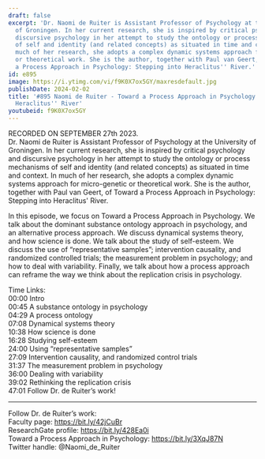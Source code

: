 ```yaml
---
draft: false
excerpt: 'Dr. Naomi de Ruiter is Assistant Professor of Psychology at the University
  of Groningen. In her current research, she is inspired by critical psychology and
  discursive psychology in her attempt to study the ontology or process mechanisms
  of self and identity (and related concepts) as situated in time and context. In
  much of her research, she adopts a complex dynamic systems approach for micro-genetic
  or theoretical work. She is the author, together with Paul van Geert, of Toward
  a Process Approach in Psychology: Stepping into Heraclitus'' River.'
id: e895
image: https://i.ytimg.com/vi/f9K0X7ox5GY/maxresdefault.jpg
publishDate: 2024-02-02
title: '#895 Naomi de Ruiter - Toward a Process Approach in Psychology: Stepping into
  Heraclitus'' River'
youtubeid: f9K0X7ox5GY
---
```

RECORDED ON SEPTEMBER 27th 2023.  
Dr. Naomi de Ruiter is Assistant Professor of Psychology at the University of Groningen. In her current research, she is inspired by critical psychology and discursive psychology in her attempt to study the ontology or process mechanisms of self and identity (and related concepts) as situated in time and context. In much of her research, she adopts a complex dynamic systems approach for micro-genetic or theoretical work. She is the author, together with Paul van Geert, of Toward a Process Approach in Psychology: Stepping into Heraclitus' River.

In this episode, we focus on Toward a Process Approach in Psychology. We talk about the dominant substance ontology approach in psychology, and an alternative process approach. We discuss dynamical systems theory, and how science is done. We talk about the study of self-esteem. We discuss the use of “representative samples”; intervention causality, and randomized controlled trials; the measurement problem in psychology; and how to deal with variability. Finally, we talk about how a process approach can reframe the way we think about the replication crisis in psychology.

Time Links:  
00:00  Intro  
00:45  A substance ontology in psychology  
04:29  A process ontology  
07:08  Dynamical systems theory  
10:38  How science is done  
16:28  Studying self-esteem  
24:00  Using “representative samples”  
27:09  Intervention causality, and randomized control trials  
31:37  The measurement problem in psychology  
36:00  Dealing with variability  
39:02  Rethinking the replication crisis  
47:01  Follow Dr. de Ruiter’s work!

---

Follow Dr. de Ruiter’s work:  
Faculty page: https://bit.ly/42jCuBr  
ResearchGate profile: https://bit.ly/428Ea0i  
Toward a Process Approach in Psychology: https://bit.ly/3XqJ87N  
Twitter handle: @Naomi_de_Ruiter
